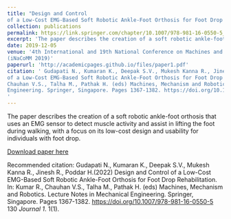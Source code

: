 ```yaml
---
title: "Design and Control
of a Low-Cost EMG-Based Soft Robotic Ankle-Foot Orthosis for Foot Drop Rehabilitation. "
collection: publications
permalink: https://link.springer.com/chapter/10.1007/978-981-16-0550-5_130
excerpt: 'The paper describes the creation of a soft robotic ankle-foot orthosis that uses an EMG sensor to detect muscle activity and assist in lifting the foot during walking, with a focus on its low-cost design and usability for individuals with foot drop.'
date: 2019-12-05
venue: '4th International and 19th National Conference on Machines and Mechanisms
(iNaCoMM 2019)'
paperurl: 'http://academicpages.github.io/files/paper1.pdf'
citation: ' Gudapati N., Kumaran K., Deepak S.V., Mukesh Kanna R., Jinesh R., Poddar H.(2022) Design and Control
of a Low-Cost EMG-Based Soft Robotic Ankle-Foot Orthosis for Foot Drop Rehabilitation. In: Kumar R.,
Chauhan V.S., Talha M., Pathak H. (eds) Machines, Mechanism and Robotics. Lecture Notes in Mechanical
Engineering. Springer, Singapore. Pages 1367-1382. https://doi.org/10.1007/978-981-16-0550-5 130
'
---
```

The paper describes the creation of a soft robotic ankle-foot orthosis that uses an EMG sensor to detect muscle activity and assist in lifting the foot during walking, with a focus on its low-cost design and usability for individuals with foot drop.

[Download paper here](http://jineshrs2398.github.io/files/paper1.pdf)

Recommended citation:  Gudapati N., Kumaran K., Deepak S.V., Mukesh Kanna R., Jinesh R., Poddar H.(2022) Design and Control
of a Low-Cost EMG-Based Soft Robotic Ankle-Foot Orthosis for Foot Drop Rehabilitation. In: Kumar R.,
Chauhan V.S., Talha M., Pathak H. (eds) Machines, Mechanism and Robotics. Lecture Notes in Mechanical
Engineering. Springer, Singapore. Pages 1367-1382. https://doi.org/10.1007/978-981-16-0550-5 130
<i>Journal 1</i>. 1(1).